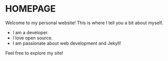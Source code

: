 # HOMEPAGE

Welcome to my personal website! This is where I tell you a bit about myself.

- I am a developer.
- I love open source.
- I am passionate about web development and Jekyll!

Feel free to explore my site!
